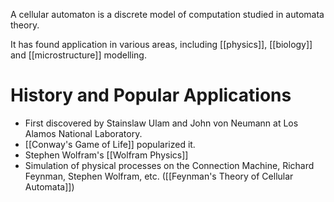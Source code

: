 A cellular automaton is a discrete model of computation studied in automata theory.

It has found application in various areas, including [[physics]], [[biology]] and [[microstructure]] modelling.

# History and Popular Applications
- First discovered by Stainslaw Ulam and John von Neumann at Los Alamos National Laboratory.
- [[Conway's Game of Life]] popularized it.
- Stephen Wolfram's [[Wolfram Physics]]
- Simulation of physical processes on the Connection Machine, Richard Feynman, Stephen Wolfram, etc. ([[Feynman's Theory of Cellular Automata]])